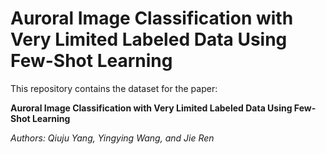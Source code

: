 # Auroral Image Classification with Very Limited Labeled Data Using Few-Shot Learning
This repository contains the dataset for the paper:  

**Auroral Image Classification with Very Limited Labeled Data Using Few-Shot Learning**  

*Authors: Qiuju Yang, Yingying Wang, and Jie Ren*
